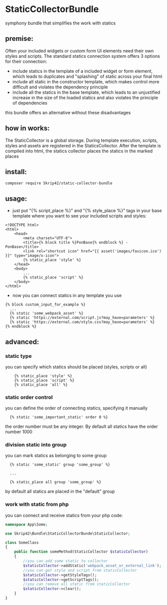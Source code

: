 # StaticCollectorBundle
symphony bundle that simplifies the work with statics

## premise:
Often your included widgets or custom form UI elements need their own styles and scripts.
The standard statics connection system offers 3 options for their connection:
- include statics in the template of a included widget or form element, which leads to duplicates and "splashing" of static across your final html
- include all static in the constructor template, which makes control more difficult and violates the dependency principle
- include all the statics in the base template, which leads to an unjustified increase in the size of the loaded statics and also violates the principle of dependencies
 
this bundle offers an alternative without these disadvantages

## how in works:
The StaticCollector is a global storage. During template execution, scripts, styles and assets are registered in the StaticsCollector.
After the template is compiled into html, the statics collector places the statics in the marked places

## install:
```shel
composer require Skrip42/static-collector-bundle
```
## usage:
- just put "{% script_place %}" and "{% style_place %}" tags in your base template where you want to see your included scripts and styles:
```twig
<!DOCTYPE html>
<html>
    <head>
        <meta charset="UTF-8">
        <title>{% block title %}PonBase{% endblock %} - PonBase</title>
        <link rel="shortcut icon" href="{{ asset('images/favicon.ico') }}" type="image/x-icon">
        {% static_place 'style' %}
    </head>
    <body>
        ...
        {% static_place 'script' %}
    </body>
</html>
```
- now you can connect statics in any template you use
```twig
{% block custom_input_for_example %}
  ...
  {% static 'some_webpack_asset' %}
  {% static 'https://external.com/script.js?may_have=parameters' %}
  {% static 'https://external.com/style.css?may_have=parameters' %}
{% endblock %}
```

## advanced:
### static type
you can specify which statics should be placed (styles, scripts or all)
```twig
    {% static_place 'style' %}
    {% static_place 'script' %}
    {% static_place 'all' %}
```

### static order control
you can define the order of connecting statics, specifying it manually
```twig
  {% static 'some_important_static' order 0 %}
```
the order number must be any integer. By default all statics have the order number 1000


### division static into group
you can mark statics as belonging to some group
```twig
  {% static 'some_static' group 'some_group' %}

  ...

  {% static_place all group 'some_group' %}
```
by default all statics are placed in the "default" group


### work with static from php
you can connect and receive statics from your php code:
```php
namespace App\Some;

use Skrip42\Bundle\StaticCollectorBunde\StaticCollector;

class SomeClass
{
    public function someMethod(StaticCollector $staticCollector)
    {
        //you can add some static to collector
        $staticCollector->addStatic('webpack_asset_or_external_link');
        //you can get style and script from staticCollector
        $staticCollector->getStyleTags();
        $staticCollector->getScriptTags();
        //you can remove all static from staticCollector
        $staticCollector->clear();
    }
}
```
